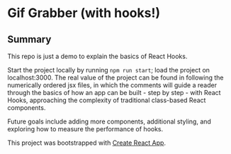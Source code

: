 # Gif Grabber (with hooks!)

## Summary

This repo is just a demo to explain the basics of React Hooks.

Start the project locally by running `npm run start`; load the project on localhost:3000. The real value of the project can be found in following the numerically ordered jsx files, in which the comments will guide a reader through the basics of how an app can be built - step by step - with React Hooks, approaching the complexity of traditional class-based React components.

Future goals include adding more components, additional styling, and exploring how to measure the performance of hooks.

This project was bootstrapped with [Create React App](https://github.com/facebook/create-react-app).
